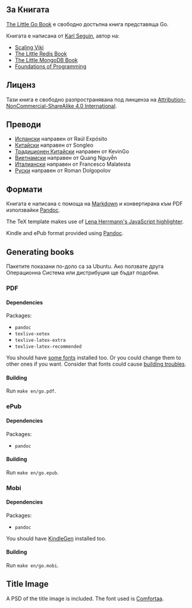 ## За Книгата ##
[The Little Go Book](http://openmymind.net/The-Little-Go-Book/) е свободно достъпна книга представяща Go.

Книгата е написана от [Karl Seguin](http://openmymind.net), автор на:

* [Scaling Viki](http://openmymind.net/scaling-viki/)
* [The Little Redis Book](http://openmymind.net/2012/1/23/The-Little-Redis-Book/)
* [The Little MongoDB Book](http://openmymind.net/2011/3/28/The-Little-MongoDB-Book/)
* [Foundations of Programming](http://openmymind.net/FoundationsOfProgramming.pdf)

## Лиценз ##
Тази книга е свободно разпространявана под линценза на [Attribution-NonCommercial-ShareAlike 4.0 International](<http://creativecommons.org/licenses/by-nc-sa/4.0/>).

## Преводи ##

* [Испански](https://github.com/raulexposito/the-little-go-book/tree/master/es) направен от Raúl Expósito
* [Китайски](https://github.com/songleo/the-little-go-book_ZH_CN) направен от Songleo
* [Традиционен Китайски](https://github.com/kevingo/the-little-go-book) направен от KevinGo
* [Виетнамски](https://github.com/quangnh89/the-little-go-book/blob/master/vi/readme.md) направен от Quang Nguyễn
* [Италиански](https://github.com/francescomalatesta/the-little-go-book-ita) направен от Francesco Malatesta
* [Руски](https://github.com/sefus/the-little-go-book/blob/master/ru/go.md) направен от Roman Dolgopolov

## Формати ##
Книгата е написана с помоща на [Markdown](http://daringfireball.net/projects/markdown/) и конвертирана към PDF използвайки [Pandoc](http://johnmacfarlane.net/pandoc/).

The TeX template makes use of [Lena Herrmann's JavaScript highlighter](http://lenaherrmann.net/2010/05/20/javascript-syntax-highlighting-in-the-latex-listings-package).

Kindle and ePub format provided using [Pandoc](http://johnmacfarlane.net/pandoc/).

## Generating books ##
Пакетите показани по-доло са за Ubuntu. Ако ползвате друга Операционна Система или дистрибуция ще бъдат подобни.

### PDF

#### Dependencies

Packages:

* `pandoc`
* `texlive-xetex`
* `texlive-latex-extra`
* `texlive-latex-recommended`

You should have [some fonts](https://github.com/karlseguin/the-little-redis-book/blob/master/common/pdf-template.tex#L11) installed too.
Or you could change them to other ones if you want. Consider that fonts could cause [building troubles](https://github.com/karlseguin/the-little-redis-book/issues/26).

#### Building

Run `make en/go.pdf`.

### ePub

#### Dependencies

Packages:

* `pandoc`

#### Building

Run `make en/go.epub`.

### Mobi

#### Dependencies

Packages:

* `pandoc`

You should have [KindleGen](http://www.amazon.com/gp/feature.html?ie=UTF8&docId=1000765211) installed too.

#### Building

Run `make en/go.mobi`.

## Title Image ##
A PSD of the title image is included. The font used is [Comfortaa](http://www.dafont.com/comfortaa.font).
